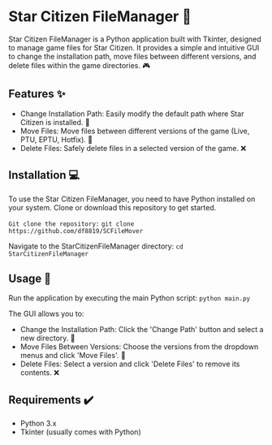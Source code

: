 # Star Citizen FileManager :rocket:

Star Citizen FileManager is a Python application built with Tkinter, designed to manage game files for Star Citizen. It provides a simple and intuitive GUI to change the installation path, move files between different versions, and delete files within the game directories. :video_game:

## Features :sparkles:

- Change Installation Path: Easily modify the default path where Star Citizen is installed. :file_folder:
- Move Files: Move files between different versions of the game (Live, PTU, EPTU, Hotfix). :arrows_counterclockwise:
- Delete Files: Safely delete files in a selected version of the game. :x:

## Installation :computer:

To use the Star Citizen FileManager, you need to have Python installed on your system. Clone or download this repository to get started.

```Git clone the repository:```
```git clone https://github.com/df8819/SCFileMover```

Navigate to the StarCitizenFileManager directory:
```cd StarCitizenFileManager```

## Usage :wrench:

Run the application by executing the main Python script:
```python main.py```

The GUI allows you to:

- Change the Installation Path: Click the 'Change Path' button and select a new directory. :file_folder:
- Move Files Between Versions: Choose the versions from the dropdown menus and click 'Move Files'. :arrows_counterclockwise:
- Delete Files: Select a version and click 'Delete Files' to remove its contents. :x:

## Requirements :heavy_check_mark:

- Python 3.x
- Tkinter (usually comes with Python)
